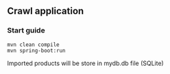 ## Crawl application
### Start guide
```
mvn clean compile
mvn spring-boot:run
```
Imported products will be store in mydb.db file (SQLite)
